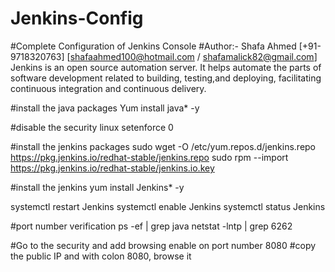 # Jenkins-Config
#Complete Configuration of Jenkins Console
#Author:- Shafa Ahmed [+91-9718320763] [shafaahmed100@hotmail.com / shafamalick82@gmail.com]
Jenkins is an open source automation server. It helps automate the parts of software development related to building, testing,and deploying, facilitating continuous integration and continuous delivery.

#install the java packages
Yum install java* -y

#disable the security linux
setenforce 0

#install the jenkins packages
sudo wget -O /etc/yum.repos.d/jenkins.repo https://pkg.jenkins.io/redhat-stable/jenkins.repo
sudo rpm --import https://pkg.jenkins.io/redhat-stable/jenkins.io.key

#install the jenkins
yum install Jenkins* -y

systemctl restart Jenkins
systemctl enable Jenkins
systemctl status Jenkins

#port number verification
ps -ef | grep java
netstat -lntp | grep 6262

#Go to the security and add browsing enable on port number 8080
#copy the public IP and with colon 8080, browse it


